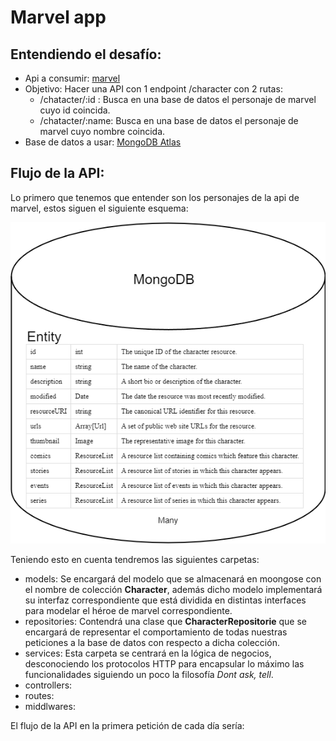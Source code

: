# **Marvel app**

## Entendiendo el desafío:
* Api a consumir: [marvel](https://developer.marvel.com/docs)
* Objetivo: Hacer una API con 1 endpoint /character con 2 rutas:
  * /chatacter/:id : Busca en una base de datos el personaje de marvel cuyo id coincida.
  * /chatacter/:name: Busca en una base de datos el personaje de marvel cuyo nombre coincida.
* Base de datos a usar: [MongoDB Atlas](https://www.mongodb.com/atlas/database)

## Flujo de la API:

Lo primero que tenemos que entender son los personajes de la api de marvel, estos siguen el siguiente esquema:

![Entidad Characer](./img/entidades.png)

Teniendo esto en cuenta tendremos las siguientes carpetas:

* models: Se encargará del modelo que se almacenará en moongose con el nombre de colección **Character**, además dicho modelo implementará su interfaz correspondiente que está dividida en distintas interfaces para modelar el héroe de marvel correspondiente.
* repositories: Contendrá una clase que **CharacterRepositorie** que se encargará de representar el comportamiento de todas nuestras peticiones a la base de datos con respecto a dicha colección.
* services: Esta carpeta se centrará en la lógica de negocios, desconociendo los protocolos HTTP para encapsular lo máximo las funcionalidades siguiendo un poco la filosofía *Dont ask, tell*.
* controllers:
* routes:
* middlwares:

El flujo de la API en la primera petición de cada día sería:
